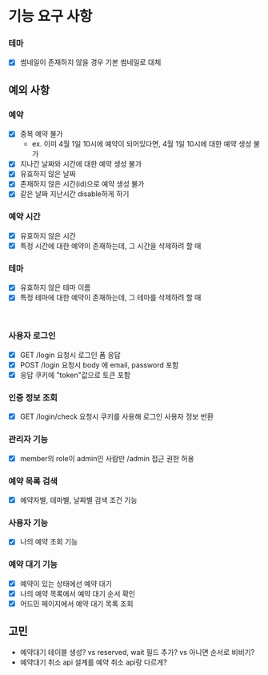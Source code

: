 # 기능 요구 사항

### 테마

* [x] 썸네일이 존재하지 않을 경우 기본 썸네일로 대체

## 예외 사항

### 예약

* [x] 중복 예약 불가
    * ex. 이미 4월 1일 10시에 예약이 되어있다면, 4월 1일 10시에 대한 예약 생성 불가
* [x] 지나간 날짜와 시간에 대한 예약 생성 불가
* [x] 유효하지 않은 날짜
* [x] 존재하지 않은 시간(id)으로 예약 생성 불가
* [x] 같은 날짜 지난시간 disable하게 하기

### 예약 시간

* [x] 유효하지 않은 시간
* [x] 특정 시간에 대한 예약이 존재하는데, 그 시간을 삭제하려 할 때

### 테마

* [x] 유효하지 않은 테마 이름
* [x] 특정 테마에 대한 예약이 존재하는데, 그 테마를 삭제하려 할 때

<br>

### 사용자 로그인

* [x] GET /login 요청시 로그인 폼 응답
* [x] POST /login 요청시 body 에 email, password 포함
* [x] 응답 쿠키에 "token"값으로 토큰 포함

### 인증 정보 조회

* [x] GET /login/check 요청시 쿠키를 사용해 로그인 사용자 정보 반환

### 관리자 기능

* [x] member의 role이 admin인 사람만 /admin 접근 권한 허용

### 예약 목록 검색

* [x] 예약자별, 테마별, 날짜별 검색 조건 기능

### 사용자 기능

* [x] 나의 예약 조회 기능

### 예약 대기 기능

* [x] 예약이 있는 상태에선 예약 대기
* [x] 나의 예약 목록에서 예약 대기 순서 확인
* [x] 어드민 페이지에서 예약 대기 목록 조회

## 고민

* 예약대기 테이블 생성? vs reserved, wait 필드 추가? vs 아니면 순서로 비비기?
* 예약대기 취소 api 설계를 예약 취소 api랑 다르게?
